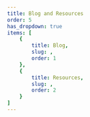 ```yaml
---
title: Blog and Resources
order: 5
has_dropdown: true
items: [
    {
        title: Blog,
        slug: ,
        order: 1
    },
    {
        title: Resources,
        slug: ,
        order: 2
    }
]
---
```

